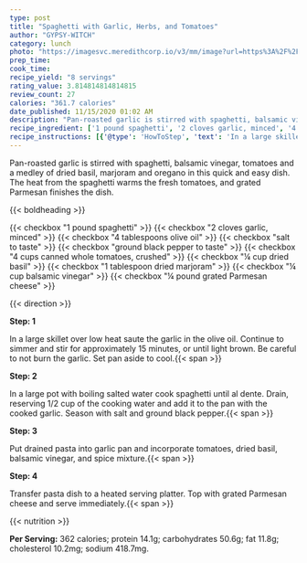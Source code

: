 ```yaml
---
type: post
title: "Spaghetti with Garlic, Herbs, and Tomatoes"
author: "GYPSY-WITCH"
category: lunch
photo: "https://imagesvc.meredithcorp.io/v3/mm/image?url=https%3A%2F%2Fimages.media-allrecipes.com%2Fuserphotos%2F1362203.jpg"
prep_time: 
cook_time: 
recipe_yield: "8 servings"
rating_value: 3.814814814814815
review_count: 27
calories: "361.7 calories"
date_published: 11/15/2020 01:02 AM
description: "Pan-roasted garlic is stirred with spaghetti, balsamic vinegar, tomatoes and a medley of dried basil, marjoram and oregano in this quick and easy dish. The heat from the spaghetti warms the fresh tomatoes, and grated Parmesan finishes the dish."
recipe_ingredient: ['1 pound spaghetti', '2 cloves garlic, minced', '4 tablespoons olive oil', 'salt to taste', 'ground black pepper to taste', '4 cups canned whole tomatoes, crushed', '¼ cup dried basil', '1 tablespoon dried marjoram', '¼ cup balsamic vinegar', '¼ pound grated Parmesan cheese']
recipe_instructions: [{'@type': 'HowToStep', 'text': 'In a large skillet over low heat saute the garlic in the olive oil. Continue to simmer and stir for approximately 15 minutes, or until light brown. Be careful to not burn the garlic. Set pan aside to cool.\n'}, {'@type': 'HowToStep', 'text': 'In a large pot with boiling salted water cook spaghetti until al dente. Drain, reserving 1/2 cup of the cooking water and add it to the pan with the cooked garlic. Season with salt and ground black pepper.\n'}, {'@type': 'HowToStep', 'text': 'Put drained pasta into garlic pan and incorporate tomatoes, dried basil, balsamic vinegar, and spice mixture.\n'}, {'@type': 'HowToStep', 'text': 'Transfer pasta dish to a heated serving platter. Top with grated Parmesan cheese and serve immediately.\n'}]
---
```


Pan-roasted garlic is stirred with spaghetti, balsamic vinegar, tomatoes and a medley of dried basil, marjoram and oregano in this quick and easy dish. The heat from the spaghetti warms the fresh tomatoes, and grated Parmesan finishes the dish. 

{{< boldheading >}}

{{< checkbox "1 pound spaghetti" >}}
{{< checkbox "2 cloves garlic, minced" >}}
{{< checkbox "4 tablespoons olive oil" >}}
{{< checkbox "salt to taste" >}}
{{< checkbox "ground black pepper to taste" >}}
{{< checkbox "4 cups canned whole tomatoes, crushed" >}}
{{< checkbox "¼ cup dried basil" >}}
{{< checkbox "1 tablespoon dried marjoram" >}}
{{< checkbox "¼ cup balsamic vinegar" >}}
{{< checkbox "¼ pound grated Parmesan cheese" >}}


{{< direction >}}

**Step: 1**

In a large skillet over low heat saute the garlic in the olive oil. Continue to simmer and stir for approximately 15 minutes, or until light brown. Be careful to not burn the garlic. Set pan aside to cool.{{< span >}}

**Step: 2**

In a large pot with boiling salted water cook spaghetti until al dente. Drain, reserving 1/2 cup of the cooking water and add it to the pan with the cooked garlic. Season with salt and ground black pepper.{{< span >}}

**Step: 3**

Put drained pasta into garlic pan and incorporate tomatoes, dried basil, balsamic vinegar, and spice mixture.{{< span >}}

**Step: 4**

Transfer pasta dish to a heated serving platter. Top with grated Parmesan cheese and serve immediately.{{< span >}}

{{< nutrition >}}

**Per Serving:** 362 calories; protein 14.1g; carbohydrates 50.6g; fat 11.8g; cholesterol 10.2mg; sodium 418.7mg.
